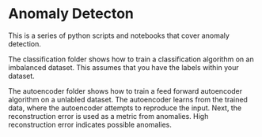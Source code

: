 # Anomaly Detecton

This is a series of python scripts and notebooks that cover anomaly detection.  

The classification folder shows how to train a classification algorithm on an imbalanced dataset.  This assumes that you have the labels within your dataset.  

The autoencoder folder shows how to train a feed forward autoencoder algorithm on a unlabled dataset.  The autoencoder learns from the trained data, where the autoencoder attempts to reproduce the input.  Next, the reconstruction error is used as a metric from anomalies.  High reconstruction error indicates possible anomalies.  
